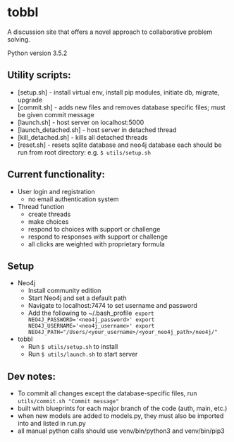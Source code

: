 # tobbl 
A discussion site that offers a novel approach to collaborative problem solving.

Python version 3.5.2

## Utility scripts:
* [setup.sh] - install virtual env, install pip modules, initiate db, migrate, upgrade
* [commit.sh] - adds new files and removes database specific files; must be given commit message
* [launch.sh] - host server on localhost:5000
* [launch_detached.sh] - host server in detached thread
* [kill_detached.sh] - kills all detached threads
* [reset.sh] - resets sqlite database and neo4j database
each should be run from root directory: e.g. `$ utils/setup.sh`

## Current functionality:
* User login and registration
    + no email authentication system
* Thread function
    + create threads
    + make choices
    + respond to choices with support or challenge
    + respond to responses with support or challenge
    + all clicks are weighted with proprietary formula
    
## Setup
* Neo4j
    + Install community edition
    + Start Neo4j and set a default path
    + Navigate to localhost:7474 to set username and password
    + Add the following to ~/.bash_profile`
    export NEO4J_PASSWORD='<neo4j_password>'
    export NEO4J_USERNAME='<neo4j_username>'
    export NEO4J_PATH="/Users/<your_username>/<your_neo4j_path>/neo4j/"`
* tobbl
    + Run `$ utils/setup.sh` to install
    + Run `$ utils/launch.sh` to start server
    

## Dev notes:
* To commit all changes except the database-specific files, run `utils/commit.sh "Commit message"`
* built with blueprints for each major branch of the code (auth, main, etc.) 
* when new models are added to models.py, they must also be imported into and listed in run.py
* all manual python calls should use venv/bin/python3 and venv/bin/pip3

